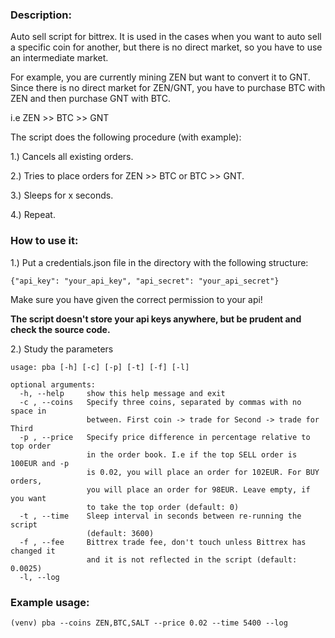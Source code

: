 ### Description:
Auto sell script for bittrex. It is used in the cases when you want
to auto sell a specific coin for another, but there is no direct market,
so you have to use an intermediate market.

For example, you are currently mining ZEN but want to convert it to GNT.
Since there is no direct market for ZEN/GNT, you have to purchase BTC with ZEN and then purchase GNT with BTC.

i.e ZEN >> BTC >> GNT

The script does the following procedure (with example):

1.) Cancels all existing orders.

2.) Tries to place orders for ZEN >> BTC or BTC >> GNT.

3.) Sleeps for x seconds.

4.) Repeat.

### How to use it:
1.) Put a credentials.json file in the directory with the following structure:

`{"api_key": "your_api_key", "api_secret": "your_api_secret"}`


Make sure you have given the correct permission to your api!

**The script doesn't store your api keys anywhere, but be prudent and check the source code.**

2.) Study the parameters
```
usage: pba [-h] [-c] [-p] [-t] [-f] [-l]

optional arguments:
  -h, --help     show this help message and exit
  -c , --coins   Specify three coins, separated by commas with no space in
                 between. First coin -> trade for Second -> trade for Third
  -p , --price   Specify price difference in percentage relative to top order
                 in the order book. I.e if the top SELL order is 100EUR and -p
                 is 0.02, you will place an order for 102EUR. For BUY orders,
                 you will place an order for 98EUR. Leave empty, if you want
                 to take the top order (default: 0)
  -t , --time    Sleep interval in seconds between re-running the script
                 (default: 3600)
  -f , --fee     Bittrex trade fee, don't touch unless Bittrex has changed it
                 and it is not reflected in the script (default: 0.0025)
  -l, --log
 ```

 ### Example usage:
 ```
(venv) pba --coins ZEN,BTC,SALT --price 0.02 --time 5400 --log
 ```
